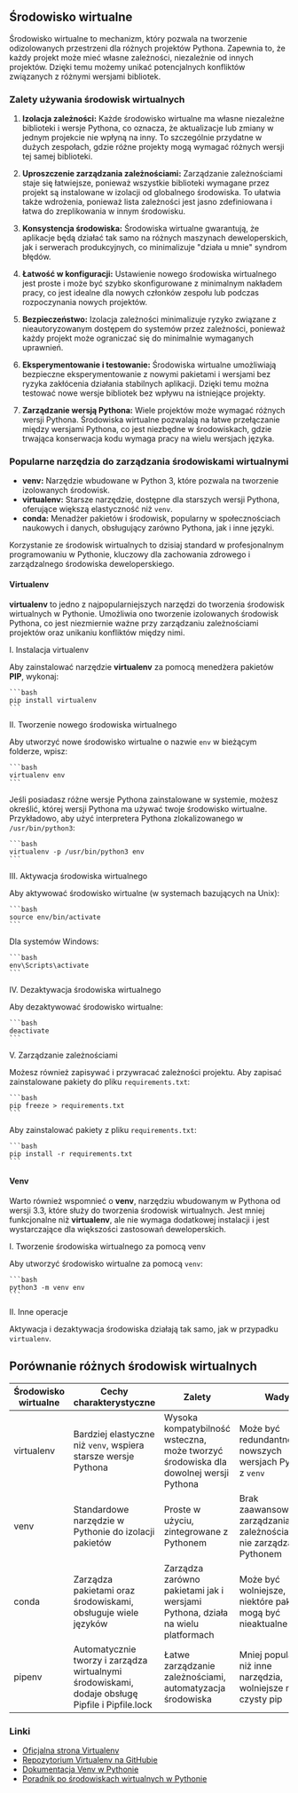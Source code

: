 ## Środowisko wirtualne

Środowisko wirtualne to mechanizm, który pozwala na tworzenie odizolowanych przestrzeni dla różnych projektów Pythona. Zapewnia to, że każdy projekt może mieć własne zależności, niezależnie od innych projektów. Dzięki temu możemy unikać potencjalnych konfliktów związanych z różnymi wersjami bibliotek.

### Zalety używania środowisk wirtualnych

1. **Izolacja zależności:** Każde środowisko wirtualne ma własne niezależne biblioteki i wersje Pythona, co oznacza, że aktualizacje lub zmiany w jednym projekcie nie wpłyną na inny. To szczególnie przydatne w dużych zespołach, gdzie różne projekty mogą wymagać różnych wersji tej samej biblioteki.

2. **Uproszczenie zarządzania zależnościami:** Zarządzanie zależnościami staje się łatwiejsze, ponieważ wszystkie biblioteki wymagane przez projekt są instalowane w izolacji od globalnego środowiska. To ułatwia także wdrożenia, ponieważ lista zależności jest jasno zdefiniowana i łatwa do zreplikowania w innym środowisku.

3. **Konsystencja środowiska:** Środowiska wirtualne gwarantują, że aplikacje będą działać tak samo na różnych maszynach deweloperskich, jak i serwerach produkcyjnych, co minimalizuje "działa u mnie" syndrom błędów.

4. **Łatwość w konfiguracji:** Ustawienie nowego środowiska wirtualnego jest proste i może być szybko skonfigurowane z minimalnym nakładem pracy, co jest idealne dla nowych członków zespołu lub podczas rozpoczynania nowych projektów.

5. **Bezpieczeństwo:** Izolacja zależności minimalizuje ryzyko związane z nieautoryzowanym dostępem do systemów przez zależności, ponieważ każdy projekt może ograniczać się do minimalnie wymaganych uprawnień.

6. **Eksperymentowanie i testowanie:** Środowiska wirtualne umożliwiają bezpieczne eksperymentowanie z nowymi pakietami i wersjami bez ryzyka zakłócenia działania stabilnych aplikacji. Dzięki temu można testować nowe wersje bibliotek bez wpływu na istniejące projekty.

7. **Zarządzanie wersją Pythona:** Wiele projektów może wymagać różnych wersji Pythona. Środowiska wirtualne pozwalają na łatwe przełączanie między wersjami Pythona, co jest niezbędne w środowiskach, gdzie trwająca konserwacja kodu wymaga pracy na wielu wersjach języka.

### Popularne narzędzia do zarządzania środowiskami wirtualnymi

- **venv:** Narzędzie wbudowane w Python 3, które pozwala na tworzenie izolowanych środowisk.
- **virtualenv:** Starsze narzędzie, dostępne dla starszych wersji Pythona, oferujące większą elastyczność niż `venv`.
- **conda:** Menadżer pakietów i środowisk, popularny w społecznościach naukowych i danych, obsługujący zarówno Pythona, jak i inne języki.

Korzystanie ze środowisk wirtualnych to dzisiaj standard w profesjonalnym programowaniu w Pythonie, kluczowy dla zachowania zdrowego i zarządzalnego środowiska deweloperskiego.

#### Virtualenv

**virtualenv** to jedno z najpopularniejszych narzędzi do tworzenia środowisk wirtualnych w Pythonie. Umożliwia ono tworzenie izolowanych środowisk Pythona, co jest niezmiernie ważne przy zarządzaniu zależnościami projektów oraz unikaniu konfliktów między nimi.

I. Instalacja virtualenv

Aby zainstalować narzędzie **virtualenv** za pomocą menedżera pakietów **PIP**, wykonaj:

    ```bash
    pip install virtualenv
    ```

II. Tworzenie nowego środowiska wirtualnego

Aby utworzyć nowe środowisko wirtualne o nazwie `env` w bieżącym folderze, wpisz:

    ```bash
    virtualenv env
    ```

Jeśli posiadasz różne wersje Pythona zainstalowane w systemie, możesz określić, której wersji Pythona ma używać twoje środowisko wirtualne. Przykładowo, aby użyć interpretera Pythona zlokalizowanego w `/usr/bin/python3`:

    ```bash
    virtualenv -p /usr/bin/python3 env
    ```

III. Aktywacja środowiska wirtualnego

Aby aktywować środowisko wirtualne (w systemach bazujących na Unix):

    ```bash
    source env/bin/activate
    ```

Dla systemów Windows:

    ```bash
    env\Scripts\activate
    ```

IV. Dezaktywacja środowiska wirtualnego

Aby dezaktywować środowisko wirtualne:

    ```bash
    deactivate
    ```

V. Zarządzanie zależnościami

Możesz również zapisywać i przywracać zależności projektu. Aby zapisać zainstalowane pakiety do pliku `requirements.txt`:

    ```bash
    pip freeze > requirements.txt
    ```

Aby zainstalować pakiety z pliku `requirements.txt`:

    ```bash
    pip install -r requirements.txt
    ```

#### Venv

Warto również wspomnieć o **venv**, narzędziu wbudowanym w Pythona od wersji 3.3, które służy do tworzenia środowisk wirtualnych. Jest mniej funkcjonalne niż **virtualenv**, ale nie wymaga dodatkowej instalacji i jest wystarczające dla większości zastosowań deweloperskich.

I. Tworzenie środowiska wirtualnego za pomocą venv

Aby utworzyć środowisko wirtualne za pomocą `venv`:

    ```bash
    python3 -m venv env
    ```
  
II. Inne operacje

Aktywacja i dezaktywacja środowiska działają tak samo, jak w przypadku `virtualenv`.


## Porównanie różnych środowisk wirtualnych

| Środowisko wirtualne | Cechy charakterystyczne                          | Zalety                                            | Wady                                          |
|----------------------|--------------------------------------------------|---------------------------------------------------|-----------------------------------------------|
| virtualenv          | Bardziej elastyczne niż `venv`, wspiera starsze wersje Pythona | Wysoka kompatybilność wsteczna, może tworzyć środowiska dla dowolnej wersji Pythona | Może być redundantne na nowszych wersjach Pythona z `venv` |
| venv                 | Standardowe narzędzie w Pythonie do izolacji pakietów | Proste w użyciu, zintegrowane z Pythonem           | Brak zaawansowanego zarządzania zależnościami, nie zarządza Pythonem |
| conda                | Zarządza pakietami oraz środowiskami, obsługuje wiele języków | Zarządza zarówno pakietami jak i wersjami Pythona, działa na wielu platformach | Może być wolniejsze, niektóre pakiety mogą być nieaktualne |
| pipenv               | Automatycznie tworzy i zarządza wirtualnymi środowiskami, dodaje obsługę Pipfile i Pipfile.lock | Łatwe zarządzanie zależnościami, automatyzacja środowiska | Mniej popularne niż inne narzędzia, wolniejsze niż czysty pip |

### Linki

- [Oficjalna strona Virtualenv](https://virtualenv.pypa.io/en/latest/)
- [Repozytorium Virtualenv na GitHubie](https://github.com/pypa/virtualenv)
- [Dokumentacja Venv w Pythonie](https://docs.python.org/3/library/venv.html)
- [Poradnik po środowiskach wirtualnych w Pythonie](https://realpython.com/python-virtual-environments-a-primer/)
